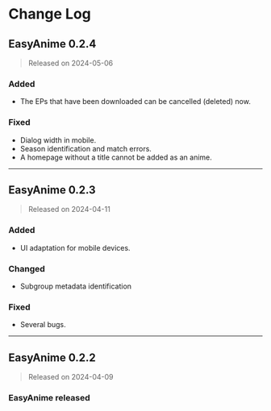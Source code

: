 # Change Log

## EasyAnime 0.2.4

> Released on 2024-05-06

### Added
- The EPs that have been downloaded can be cancelled (deleted) now.

### Fixed
- Dialog width in mobile.
- Season identification and match errors.
- A homepage without a title cannot be added as an anime.

---

## EasyAnime 0.2.3

> Released on 2024-04-11

### Added
- UI adaptation for mobile devices.

### Changed
- Subgroup metadata identification

### Fixed
- Several bugs.

---

## EasyAnime 0.2.2

> Released on 2024-04-09

### EasyAnime released